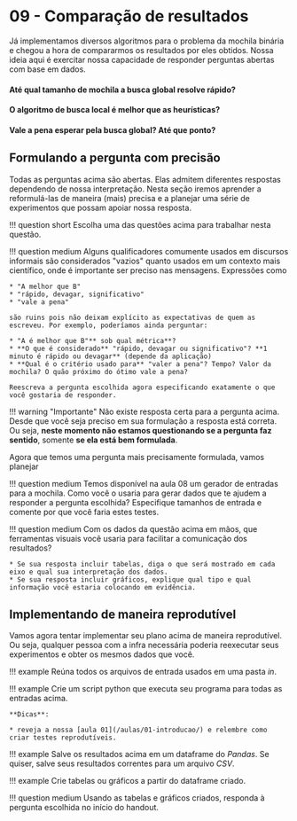 # 09 - Comparação de resultados

Já implementamos diversos algoritmos para o problema da mochila binária e chegou a hora de compararmos os resultados por eles obtidos. Nossa ideia aqui é exercitar nossa capacidade de responder perguntas abertas com base em dados.

#### Até qual tamanho de mochila a busca global resolve rápido?

#### O algoritmo de busca local é melhor que as heurísticas?

#### Vale a pena esperar pela busca global? Até que ponto?

## Formulando a pergunta com precisão

Todas as perguntas acima são abertas. Elas admitem diferentes respostas dependendo de nossa interpretação. Nesta seção iremos aprender a reformulá-las de maneira (mais) precisa e a planejar uma série de experimentos que possam apoiar nossa resposta.

!!! question short
    Escolha uma das questões acima para trabalhar nesta questão.

!!! question medium
    Alguns qualificadores comumente usados em discursos informais são considerados "vazios" quanto usados em um contexto mais científico, onde é importante ser preciso nas mensagens. Expressões como

    * "A melhor que B"
    * "rápido, devagar, significativo"
    * "vale a pena"

    são ruins pois não deixam explícito as expectativas de quem as escreveu. Por exemplo, poderíamos ainda perguntar:

    * "A é melhor que B"** sob qual métrica**?
    * **O que é considerado** "rápido, devagar ou significativo"? **1 minuto é rápido ou devagar** (depende da aplicação)
    * **Qual é o critério usado para** "valer a pena"? Tempo? Valor da mochila? O quão próximo do ótimo vale a pena?

    Reescreva a pergunta escolhida agora especificando exatamente o que você gostaria de responder.

!!! warning "Importante"
    Não existe resposta certa para a pergunta acima. Desde que você seja preciso em sua formulação a resposta está correta. Ou seja, **neste momento não estamos questionando se a pergunta faz sentido**, somente **se ela está bem formulada**.

Agora que temos uma pergunta mais precisamente formulada, vamos planejar

!!! question medium
    Temos disponível na aula 08 um gerador de entradas para a mochila. Como você o usaria para gerar dados que te ajudem a responder a pergunta escolhida? Especifique tamanhos de entrada e comente por que você faria estes testes.

!!! question medium
    Com os dados da questão acima em mãos, que ferramentas visuais você usaria para facilitar a comunicação dos resultados?

    * Se sua resposta incluir tabelas, diga o que será mostrado em cada eixo e qual sua interpretação dos dados.
    * Se sua resposta incluir gráficos, explique qual tipo e qual informação você estaria colocando em evidência.

## Implementando de maneira reprodutível

Vamos agora tentar implementar seu plano acima de maneira reprodutível. Ou seja, qualquer pessoa com a infra necessária poderia reexecutar seus experimentos e obter os mesmos dados que você.

!!! example
    Reúna todos os arquivos de entrada usados em uma pasta *in*.

!!! example
    Crie um script python que executa seu programa para todas as entradas acima.

    **Dicas**:

    * reveja a nossa [aula 01](/aulas/01-introducao/) e relembre como criar testes reprodutíveis.

!!! example
    Salve os resultados acima em um dataframe do *Pandas*. Se quiser, salve seus resultados correntes para um arquivo *CSV*.

!!! example
    Crie tabelas ou gráficos a partir do dataframe criado.

!!! question medium
    Usando as tabelas e gráficos criados, responda à pergunta escolhida no início do handout.


